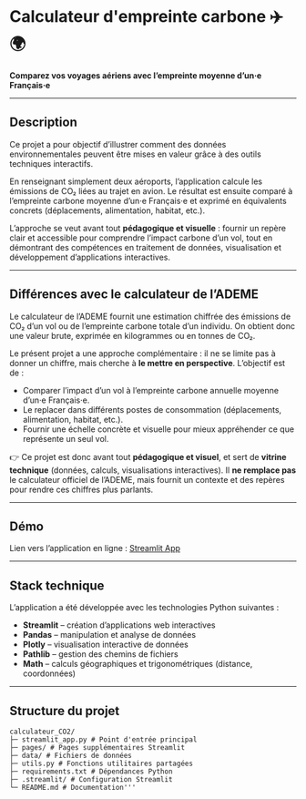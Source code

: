 # Calculateur d'empreinte carbone ✈️🌍

**Comparez vos voyages aériens avec l’empreinte moyenne d’un·e Français·e**

---

## Description

Ce projet a pour objectif d’illustrer comment des données environnementales peuvent être mises en valeur grâce à des outils techniques interactifs.

En renseignant simplement deux aéroports, l’application calcule les émissions de CO₂ liées au trajet en avion. Le résultat est ensuite comparé à l’empreinte carbone moyenne d’un·e Français·e et exprimé en équivalents concrets (déplacements, alimentation, habitat, etc.).

L’approche se veut avant tout **pédagogique et visuelle** : fournir un repère clair et accessible pour comprendre l’impact carbone d’un vol, tout en démontrant des compétences en traitement de données, visualisation et développement d’applications interactives.

---

## Différences avec le calculateur de l’ADEME

Le calculateur de l’ADEME fournit une estimation chiffrée des émissions de CO₂ d’un vol ou de l’empreinte carbone totale d’un individu. On obtient donc une valeur brute, exprimée en kilogrammes ou en tonnes de CO₂.  

Le présent projet a une approche complémentaire : il ne se limite pas à donner un chiffre, mais cherche à **le mettre en perspective**. L’objectif est de :

- Comparer l’impact d’un vol à l’empreinte carbone annuelle moyenne d’un·e Français·e.  
- Le replacer dans différents postes de consommation (déplacements, alimentation, habitat, etc.).  
- Fournir une échelle concrète et visuelle pour mieux appréhender ce que représente un seul vol.  

👉 Ce projet est donc avant tout **pédagogique et visuel**, et sert de **vitrine technique** (données, calculs, visualisations interactives). Il **ne remplace pas** le calculateur officiel de l’ADEME, mais fournit un contexte et des repères pour rendre ces chiffres plus parlants.

---

## Démo

Lien vers l’application en ligne : [Streamlit App](https://share.streamlit.io/ton_utilisateur/ton_depot/main/streamlit_app.py)

---

## Stack technique

L’application a été développée avec les technologies Python suivantes :

- **Streamlit** – création d’applications web interactives  
- **Pandas** – manipulation et analyse de données  
- **Plotly** – visualisation interactive de données  
- **Pathlib** – gestion des chemins de fichiers  
- **Math** – calculs géographiques et trigonométriques (distance, coordonnées)  

---

## Structure du projet
```
calculateur_CO2/
├─ streamlit_app.py # Point d'entrée principal
├─ pages/ # Pages supplémentaires Streamlit
├─ data/ # Fichiers de données
├─ utils.py # Fonctions utilitaires partagées
├─ requirements.txt # Dépendances Python
├─ .streamlit/ # Configuration Streamlit
└─ README.md # Documentation'''




